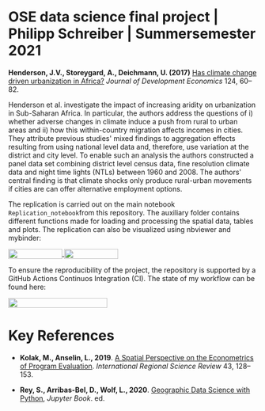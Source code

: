 # OSE data science final project | Philipp Schreiber | Summersemester 2021

**Henderson, J.V., Storeygard, A., Deichmann, U. (2017)** [Has climate change driven urbanization in Africa?](https://doi.org/10.1016/j.jdeveco.2016.09.001) *Journal of Development Economics* 124, 60–82.

Henderson et al. investigate the impact of increasing aridity on urbanization in Sub-Saharan Africa. In particular, the authors address the questions of i) whether adverse changes in climate induce a push from rural to urban areas and ii) how this within-country migration affects incomes in cities. They attribute previous studies' mixed findings to aggregation effects resulting from using national level data and, therefore, use variation at the district and city level. To enable such an analysis the authors constructed a panel data set combining district level census data, fine resolution climate data and night time lights (NTLs) between 1960 and 2008. The authors' central finding is that climate shocks only produce rural-urban movements if cities are can offer alternative employment options. 

The replication is carried out on the main notebook `Replication_notebook`from this repository. The auxiliary folder contains different functions made for loading and processing the spatial data, tables and plots. The replication can also be visualized using nbviewer and mybinder:

<a href="https://nbviewer.jupyter.org/github/OpenSourceEconomics/ose-data-science-course-project-pcschreiber1/blob/master/Replication_notebook.ipynb"
   target="_parent">
   <img align="center"
  src="https://raw.githubusercontent.com/jupyter/design/master/logos/Badges/nbviewer_badge.png"
      width="109" height="20">
</a>
<a href="https://mybinder.org/v2/gh/OpenSourceEconomics/ose-data-science-course-project-pcschreiber1/master?filepath=Replication_notebook.ipynb"
    target="_parent">
    <img align="center"
       src="https://mybinder.org/badge_logo.svg"
       width="109" height="20">
</a>

To ensure the reproducibility of the project, the repository is supported by a GitHub Actions Continuos Integration (CI). The state of my workflow can be found here:

</a>
<a href="https://github.com/OpenSourceEconomics/ose-data-science-course-project-pcschreiber1/actions/workflows/ci.yml"
    target="_parent">
    <img align="center"
       src="https://github.com/OpenSourceEconomics/ose-data-science-course-project-pcschreiber1/actions/workflows/ci.yml/badge.svg"
       width="200" height="20">
</a>

# Key References

* **Kolak, M., Anselin, L., 2019**. [A Spatial Perspective on the Econometrics of Program Evaluation](https://doi.org/10.1177/0160017619869781). *International Regional Science Review* 43, 128–153.

* **Rey, S., Arribas-Bel, D., Wolf, L., 2020**. [Geographic Data Science with Python](https://geographicdata.science/book/intro.html), *Jupyter Book*. ed.
